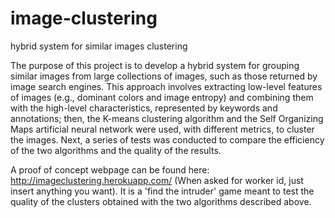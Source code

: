 image-clustering
================

hybrid system for similar images clustering


The purpose of this project is to develop a hybrid system for grouping similar images from large collections of images, such as those returned by image search engines. This approach involves extracting low-level features of images (e.g., dominant colors and image entropy) and combining them with the high-level characteristics, represented by keywords and annotations; then, the K-means clustering algorithm and the Self Organizing Maps artificial neural network were used, with different metrics, to cluster the images. Next, a series of tests was conducted to compare the efficiency of the two algorithms and the quality of the results.

A proof of concept webpage can be found here: http://imageclustering.herokuapp.com/ (When asked for worker id, just insert anything you want). It is a 'find the intruder' game meant to test the quality of the clusters obtained with the two algorithms described above.